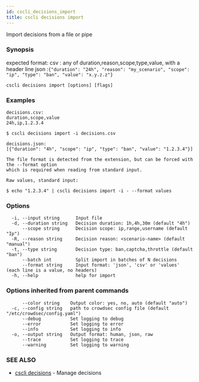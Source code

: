 ```yaml
---
id: cscli_decisions_import
title: cscli decisions import
---
```

Import decisions from a file or pipe

### Synopsis

expected format:
csv  : any of duration,reason,scope,type,value, with a header line
json :`{"duration": "24h", "reason": "my_scenario", "scope": "ip", "type": "ban", "value": "x.y.z.z"}`

```
cscli decisions import [options] [flags]
```

### Examples

```
decisions.csv:
duration,scope,value
24h,ip,1.2.3.4

$ cscli decisions import -i decisions.csv

decisions.json:
[{"duration": "4h", "scope": "ip", "type": "ban", "value": "1.2.3.4"}]

The file format is detected from the extension, but can be forced with the --format option
which is required when reading from standard input.

Raw values, standard input:

$ echo "1.2.3.4" | cscli decisions import -i - --format values

```

### Options

```
  -i, --input string      Input file
  -d, --duration string   Decision duration: 1h,4h,30m (default "4h")
      --scope string      Decision scope: ip,range,username (default "Ip")
  -R, --reason string     Decision reason: <scenario-name> (default "manual")
  -t, --type string       Decision type: ban,captcha,throttle (default "ban")
      --batch int         Split import in batches of N decisions
      --format string     Input format: 'json', 'csv' or 'values' (each line is a value, no headers)
  -h, --help              help for import
```

### Options inherited from parent commands

```
      --color string    Output color: yes, no, auto (default "auto")
  -c, --config string   path to crowdsec config file (default "/etc/crowdsec/config.yaml")
      --debug           Set logging to debug
      --error           Set logging to error
      --info            Set logging to info
  -o, --output string   Output format: human, json, raw
      --trace           Set logging to trace
      --warning         Set logging to warning
```

### SEE ALSO

* [cscli decisions](/cscli/cscli_decisions.md)	 - Manage decisions

